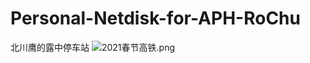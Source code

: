 # Personal-Netdisk-for-APH-RoChu
北川鹰的露中停车站
![2021春节高铁.png](https://github.com/Anya-R-Chen/Personal-Netdisk-for-APH-RoChu/blob/main/2021%E6%98%A5%E8%8A%82%E9%AB%98%E9%93%81.png)
